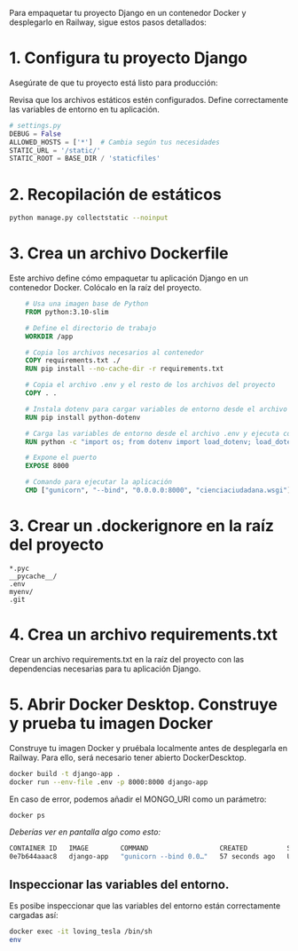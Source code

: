 
Para empaquetar tu proyecto Django en un contenedor Docker y desplegarlo en Railway, sigue estos pasos detallados:

# 1. Configura tu proyecto Django
Asegúrate de que tu proyecto está listo para producción:

Revisa que los archivos estáticos estén configurados.
Define correctamente las variables de entorno en tu aplicación.

```python
# settings.py
DEBUG = False
ALLOWED_HOSTS = ['*']  # Cambia según tus necesidades
STATIC_URL = '/static/'
STATIC_ROOT = BASE_DIR / 'staticfiles'
```

# 2. Recopilación de estáticos

```bash
python manage.py collectstatic --noinput
```

# 3. Crea un archivo Dockerfile

Este archivo define cómo empaquetar tu aplicación Django en un contenedor Docker. Colócalo en la raíz del proyecto.

```Dockerfile
    # Usa una imagen base de Python
    FROM python:3.10-slim

    # Define el directorio de trabajo
    WORKDIR /app

    # Copia los archivos necesarios al contenedor
    COPY requirements.txt ./
    RUN pip install --no-cache-dir -r requirements.txt

    # Copia el archivo .env y el resto de los archivos del proyecto
    COPY . .

    # Instala dotenv para cargar variables de entorno desde el archivo .env
    RUN pip install python-dotenv

    # Carga las variables de entorno desde el archivo .env y ejecuta collectstatic en el mismo comando
    RUN python -c "import os; from dotenv import load_dotenv; load_dotenv('.env'); os.system('python manage.py collectstatic --noinput')"

    # Expone el puerto
    EXPOSE 8000

    # Comando para ejecutar la aplicación
    CMD ["gunicorn", "--bind", "0.0.0.0:8000", "cienciaciudadana.wsgi"]
```


# 3. Crear un .dockerignore en la raíz del proyecto

```
*.pyc
__pycache__/
.env
myenv/
.git
```

# 4. Crea un archivo requirements.txt

Crear un archivo requirements.txt en la raíz del proyecto con las dependencias necesarias para tu aplicación Django.




# 5. Abrir Docker Desktop. Construye y prueba tu imagen Docker

Construye tu imagen Docker y pruébala localmente antes de desplegarla en Railway.
 Para ello, será necesario tener abierto DockerDescktop.

```bash
docker build -t django-app .
docker run --env-file .env -p 8000:8000 django-app
```

En caso de error, podemos añadir el MONGO_URI como un parámetro:


```bash
docker ps
```

*Deberías ver en pantalla algo como esto:*

```bash
CONTAINER ID   IMAGE        COMMAND                  CREATED          STATUS          PORTS                    NAMES       
0e7b644aaac8   django-app   "gunicorn --bind 0.0…"   57 seconds ago   Up 56 seconds   0.0.0.0:8000->8000/tcp   loving_tesla
```

## Inspeccionar las variables del entorno. 

Es posibe inspeccionar que las variables del entorno están correctamente cargadas así:

```bash
docker exec -it loving_tesla /bin/sh
env
```